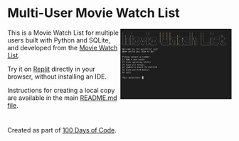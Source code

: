 # Multi-User Movie Watch List

<img src="https://github.com/ZanClifton/basic-python-projects/blob/main/images/movie-watch-list.png" width=250px align=right alt="Movie Watch List"/>

This is a Movie Watch List for multiple users built with Python and SQLite, and developed from the [Movie Watch List](https://github.com/ZanClifton/basic-python-projects/tree/main/25-movie-watch-list).

Try it on [Replit](https://replit.com/@ZanClifton/multi-user-movie-watch-list?v=1) directly in your browser, without installing an IDE.

Instructions for creating a local copy are available in the main [README.md file](https://github.com/ZanClifton/basic-python-projects/blob/main/README.md).

#

Created as part of [100 Days of Code](https://github.com/ZanClifton/100-days-of-code/blob/master/log.md).
